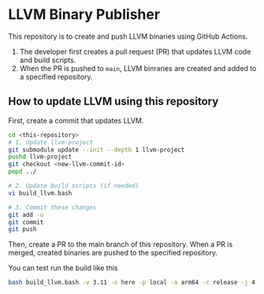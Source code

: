# LLVM Binary Publisher

This repository is to create and push LLVM binaries using GitHub Actions.
1. The developer first creates a pull request (PR) that updates LLVM code and build scripts.
2. When the PR is pushed to `main`, LLVM binraries are created and added to a specified repository.

## How to update LLVM using this repository

First, create a commit that updates LLVM.

```sh
cd <this-repository>
# 1. Update llvm-project
git submodule update --init --depth 1 llvm-project
pushd llvm-project
git checkout <new-llvm-commit-id>
popd ../

# 2. Update build scripts (if needed)
vi build_llvm.bash

# 3. Commit these changes
git add -u
git commit
git push
```

Then, create a PR to the main branch of this repository. When a PR is merged, created binaries are pushed to the specified repository.

You can test run the build like this 

```sh
bash build_llvm.bash -v 3.11 -o here -p local -a arm64 -c release -j 4
```
